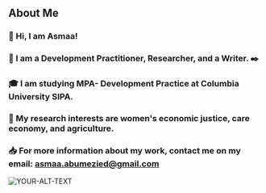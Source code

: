 ## About Me
### :wave: Hi, I am Asmaa!
### :woman_with_headscarf: I am a Development Practitioner, Researcher, and a Writer. :black_nib:
### :mortar_board: I am studying MPA- Development Practice at Columbia University SIPA.
### :seedling: My research interests are women's economic justice, care economy, and agriculture. 
### :inbox_tray: For more information about my work, contact me on my email: asmaa.abumezied@gmail.com
<picture>
<source media="(prefers-color-scheme: dark)" srcset="https://lh6.googleusercontent.com/proxy/IOe5IP6w7DUkALZjgaMD7IWkPBLJkTT34wAxc02s87Uo80foxWFe9lkTTTHC58KoSw8L33pVcZTVq_GAPwA1HnmlNskJIrykOkNNUTRhOEF0D0B5NT3i">
 <source media="(prefers-color-scheme: light)" srcset="https://static.timesofisrael.com/www/uploads/2018/05/dromadom_cropped2.jpg">
 <img alt="YOUR-ALT-TEXT" src="https://live.staticflickr.com/2723/4537886311_ef4478a9b9_b.jpg">
</picture>




